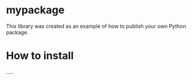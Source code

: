 # mypackage
This library was created as an example of how to publish your own Python package.

# How to install
.....